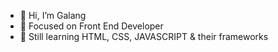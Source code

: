 - 👋 Hi, I’m Galang
- 👀 Focused on Front End Developer 
- 🌱 Still learning HTML, CSS, JAVASCRIPT & their frameworks

<!---
gmahesa/gmahesa is a ✨ special ✨ repository because its `README.md` (this file) appears on your GitHub profile.
You can click the Preview link to take a look at your changes.
--->
